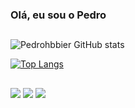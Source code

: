 ### Olá, eu sou o Pedro

##

![Pedrohbbier GitHub stats](https://github-readme-stats.vercel.app/api?username=Pedrohbbier&show_icons=true&theme=transparent)

[![Top Langs](https://github-readme-stats.vercel.app/api/top-langs/?username=Pedrohbbier&layout=compact)](https://github.com/Pedrohbbier/github-readme-stats)


##

<div>
  <a href="https://instagram.com/pedrohbbier" target="_blank"><img src="https://img.shields.io/badge/-Instagram-%23E4405F?style=for-the-badge&logo=instagram&logoColor=white" target="_blank"></a>
   <a href = "mailto:pedrobier12@gmail.com"><img src="https://img.shields.io/badge/-Gmail-%23333?style=for-the-badge&logo=gmail&logoColor=white" target="_blank"></a>
    <a href="https://www.linkedin.com/in/pedro-henrique-bier-a2270126a/" target="_blank"><img src="https://img.shields.io/badge/-LinkedIn-%230077B5?style=for-the-badge&logo=linkedin&logoColor=white" target="_blank"></a> 
 </div>
